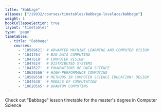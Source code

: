 ```yaml
---
title: "Babbage"
aliases: ["/29932/courses/timetables/babbage-lovelace/babbage"]
weight: 1
bookCollapseSection: true
layout: 'timetables'
type: 'page'
timetables:
  - title: "Babbage"
    courses:
      - '10589621' # ADVANCED MACHINE LEARNING AND COMPUTER VISION
      - '1041764'  # BIG DATA COMPUTING
      - '1047618'  # COMPUTER VISION
      - '1047624'  # DISTRIBUTED SYSTEMS
      - '1047627'  # FOUNDATIONS OF DATA SCIENCE
      - '10620566' # HIGH-PERFORMANCE COMPUTING
      - '10589558' # METHODS IN COMPUTER SCIENCE EDUCATION: DESIGN
      - '1047638'  # MODELS OF COMPUTATION
      - '10620565' # QUANTUM COMPUTING
---
```


Check out "Babbage" lesson timetable for the master's degree in Computer Science
